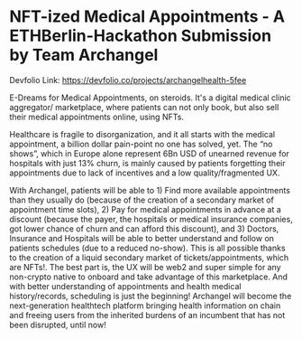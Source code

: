 # NFT-ized Medical Appointments -  A ETHBerlin-Hackathon Submission by Team Archangel

Devfolio Link: https://devfolio.co/projects/archangelhealth-5fee

E-Dreams for Medical Appointments, on steroids. It's a digital medical clinic aggregator/ marketplace, where patients can not only book, but also sell their medical appointments online, using NFTs.

Healthcare is fragile to disorganization, and it all starts with the medical appointment, a billion dollar pain-point no one has solved, yet. The “no shows”, which in Europe alone represent 6Bn USD of unearned revenue for hospitals with just 13% churn, is mainly caused by patients forgetting their appointments due to lack of incentives and a low quality/fragmented UX. 

With Archangel, patients will be able to 1) Find more available appointments than they usually do (because of the creation of a secondary market of appointment time slots), 2) Pay for medical appointments in advance at a discount (because the payer, the hospitals or medical insurance companies, got lower chance of churn and can afford this discount), and 3) Doctors, Insurance and Hospitals will be able to better understand and follow on patients schedules (due to a reduced no-show). This is all possible thanks to the creation of a liquid secondary market of tickets/appointments, which are NFTs!. The best part is, the UX will be web2 and super simple for any non-crypto native to onboard and take advantage of this marketplace. And with better understanding of appointments and health medical history/records, scheduling is just the beginning! Archangel will become the next-generation healthtech platform bringing health information on chain and freeing users from the inherited burdens of an incumbent that has not been disrupted, until now!

